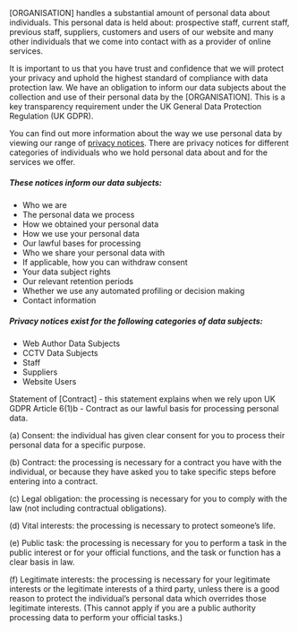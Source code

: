 [ORGANISATION] handles a substantial amount of personal data about individuals. This personal data is held about: prospective staff, current staff, previous staff, suppliers, customers and users of our website and many other individuals that we come into contact with as a provider of online services.

It is important to us that you have trust and confidence that we will protect your privacy and uphold the highest standard of compliance with data protection law. We have an obligation to inform our data subjects about the collection and use of their personal data by the [ORGANISATION]. This is a key transparency requirement under the UK General Data Protection Regulation (UK GDPR).

You can find out more information about the way we use personal data by viewing our range of [privacy notices](#privacy-notices-exist-for-the-following-categories-of-data-subjects). There are privacy notices for different categories of individuals who we hold personal data about and for the services we offer. 

##### These notices inform our data subjects:

* Who we are
* The personal data we process
* How we obtained your personal data
* How we use your personal data
* Our lawful bases for processing
* Who we share your personal data with
* If applicable, how you can withdraw consent
* Your data subject rights
* Our relevant retention periods
* Whether we use any automated profiling or decision making
* Contact information

##### Privacy notices exist for the following categories of data subjects:

* Web Author Data Subjects
* CCTV Data Subjects
* Staff
* Suppliers
* Website Users

Statement of [Contract] - this statement explains when we rely upon UK GDPR Article 6(1)b - Contract as our lawful basis for processing personal data.

(a) Consent: the individual has given clear consent for you to process their personal data for a specific purpose.

(b) Contract: the processing is necessary for a contract you have with the individual, or because they have asked you to take specific steps before entering into a contract.

(c) Legal obligation: the processing is necessary for you to comply with the law (not including contractual obligations).

(d) Vital interests: the processing is necessary to protect someone’s life.

(e) Public task: the processing is necessary for you to perform a task in the public interest or for your official functions, and the task or function has a clear basis in law.

(f) Legitimate interests: the processing is necessary for your legitimate interests or the legitimate interests of a third party, unless there is a good reason to protect the individual’s personal data which overrides those legitimate interests. (This cannot apply if you are a public authority processing data to perform your official tasks.)
